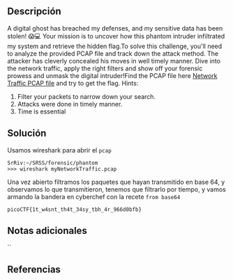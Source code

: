 ## Descripción
A digital ghost has breached my defenses, and my sensitive data has been stolen! 😱💻 Your mission is to uncover how this phantom intruder infiltrated my system and retrieve the hidden flag.To solve this challenge, you'll need to analyze the provided PCAP file and track down the attack method. The attacker has cleverly concealed his moves in well timely manner. Dive into the network traffic, apply the right filters and show off your forensic prowess and unmask the digital intruder!Find the PCAP file here [Network Traffic PCAP file](https://challenge-files.picoctf.net/c_verbal_sleep/3fe089c41615b9413666bedca922e07bf6ad8894a3dabd2737735143ad2396cf/myNetworkTraffic.pcap) and try to get the flag.
Hints:
1. Filter your packets to narrow down your search.
2. Attacks were done in timely manner.
3. Time is essential

## Solución 
Usamos wireshark para abrir el `pcap`
```
SrRiv:~/SRSS/forensic/phantom
>>> wireshark myNetworkTraffic.pcap
```
Una vez abierto filtramos los paquetes que hayan transmitido en base 64, y observamos lo que transmitieron, tenemos que filtrarlo por tiempo, y vamos armando la bandera en cyberchef con la recete `from base64`

~~~
picoCTF{1t_w4snt_th4t_34sy_tbh_4r_966d0bfb}
~~~


## Notas adicionales 

``

## Referencias
